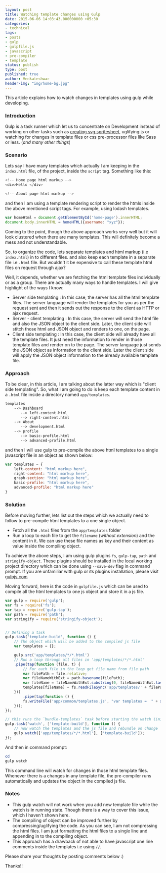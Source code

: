 ```yaml
---
layout: post
title: Watching template changes using Gulp
date: 2015-06-06 14:03:43.000000000 +05:30
categories:
- technical
tags:
- posts
- gulp
- gulpfile.js
- javascript
- pre-compiler
- template
status: publish
type: post
published: true
author: Venkateshwar
header-img: "img/home-bg.jpg"
---
```

<p>This article explains how to watch changes in templates using gulp while developing. </p>
<h3 id="introduction">Introduction</h3>
<p>Gulp is a task runner which let us to concentrate on Development instead of working on other tasks such as <a href="https://github.com/jkphl/gulp-svg-sprite">creating svg spritesheet</a>, uglifying js or watching for changes in template files or css pre-processor files like Sass or less. (<em>and many other things</em>)</p>
<h3 id="scenario">Scenario</h3>
<p>Lets say I have many templates which actually I am keeping in the <code>index.html</code> file, of the project, inside the <code>script</code> tag. Something like this:</p>

```javascript
<!-- Home page html markup -->
<div>Hello </div>

<!-- About page html markup -->

```

<p>and then I am using a template rendering script to render the htmls inside the above mentioned script tags. For example, using lodash templates.</p>

```javascript
var homeHtml = document.getElementById('home-page').innerHTML;
document.body.innerHTML = homeHTML({username: "xyz"});
```

<p>Coming to the point, though the above approach works very well but it will look clustered when there are many templates. This will definitely become a mess and not understandable.</p>
<p>So, to organize the code, lets separate templates and html markup (i.e <code>index.html</code>) in to different files. and also keep each template in a separate file i.e <code>.html</code> file. But wouldn't it be expensive to call these template html files on request through ajax?</p>
<p>Well, it depends, whether we are fetching the html template files individually or as a group. There are actually many ways to handle templates. I will give highlight of the ways I know:</p>
<ul>
<li>Server side templating : In this case, the server has all the html template files. The server language will render the templates for you as per the request sent and then it sends out the response to the client as HTTP or ajax request. </li>
<li>Server - client templating :  In this case, the server will send the html file and also the JSON object to the client side. Later, the client side will stitch those html and JSON object and renders to one, on the page. </li>
<li>Client side templating : In this case, the client side will already have all the template files. It just need the information to render in those template files and render on to the page. The server language just sends the JSON object as information to the client side. Later the client side will apply the JSON object information to the already available template file.</li>
</ul>
<h3 id="approach">Approach</h3>
<p>To be clear, in this article, I am talking about the latter way which is "client side templating".  So, what I am going to do is keep each template content in a <code>.html</code> file inside a directory named <code>app/templates</code>.</p>

```sml
templates
    --> Dashboard
       --> left-content.html
       --> right-content.html
    --> About
       --> development.html
    --> profile
       --> basic-profile.html
       --> advanced-profile.html
```

<p>and then I will use gulp to pre-compile the above html templates to a single javascript file in an object as shown below:</p>

```javascript
var templates = {
    left-content: "html markup here",
    right-content: "html markup here",
    graph-section: "html markup here",
    basic-profile: "html markup here",
    advanced-profile: "html markup here"
}
```

<h3 id="solution">Solution</h3>
<p>Before moving further, lets list out the steps which we actually need to follow to pre-compile html templates to a one single object.</p>
<ul>
<li>Fetch all the <code>.html</code> files from the <code>app/templates</code> folder</li>
<li>Run a loop to each file to get  the <code>filename</code> (<em>without extension</em>) and the content in it. We can use these file names as key and their content as value inside the compiling object.</li>
</ul>
<p>To achieve the above steps, I am using gulp plugins <code>fs</code>, <code>gulp-tap</code>, <code>path</code> and <code>stringify-object</code>. These plugins should be installed in the local working project directory which can be done using <code>--save-dev</code> flag in command prompt. If you are unfamiliar with gulp or its plugins installation, please visit <a href="http://gulpjs.com/">gulpjs.com</a></p>
<p>Moving forward, here is the code in <code>gulpfile.js</code> which can be used to compile all the html templates to one js object and store it in a js file.</p>

```javascript
var gulp = require('gulp');
var fs = require('fs');
var tap = require('gulp-tap');
var path = require('path');
var stringify = require('stringify-object');


// Defining a task
gulp.task('template-build', function () {
    // The object which will be added to the compiled js file
    var templates = {};

    gulp.src('app/templates/*/*.html')
    // Run a loop through all files in 'app/templates/*/*.html'
    .pipe(tap(function (file, t) {
        // For each file in the loop get file name from file path
        var filePath = file.relative;
        var fileNameWithExt = path.basename(filePath);
        var fileName = fileNameWithExt.substring(0, fileNameWithExt.lastIndexOf("."));
        templates[fileName] = fs.readFileSync('app/templates/' + filePath, 'utf8');
    }))
        .pipe(tap(function () {
        fs.writeFile('app/common/templates.js', "var templates =  " + stringify(templates).replace(/[\n\r]*/g, ""));
    }));
});

// this runs the `bundle-templates` task before starting the watch (initial bundle)
gulp.task('watch', ['template-build'], function () {
    // now watch the templates and the js file and rebundle on change
    gulp.watch(['app/templates/*/*.html'], ['template-build']);
});
```

<p>And then in command prompt:</p>

```powershell
cd
gulp watch
```

<p>This command line will watch for changes in those html template files. Whenever there is a changes in any template file, the pre-compiler runs automatically and updates the object in the compiled js file.</p>
<h3 id="notes">Notes</h3>
<ul>
<li>This gulp watch will not work when you add new template file while the watch is in running state. Though there is a way to cover this issue, which I haven't shown here.</li>
<li>The compiling of object can be improved further by compressing/uglifying the code. As you can see, I am not compressing the html files. I am just formatting the html files to a single line and appending in to the compiling object.</li>
<li>This approach has a drawback of not able to have javascript one line comments inside the templates i.e using <code>//</code>.</li>
</ul>
<p>Please share your thoughts by posting comments below :)</p>
<p>Thanks!!</p>
